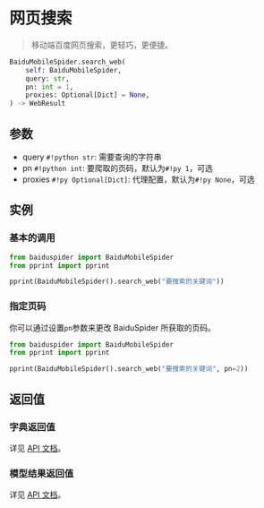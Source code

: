 # 网页搜索

> 移动端百度网页搜索，更轻巧，更便捷。

```python
BaiduMobileSpider.search_web(
    self: BaiduMobileSpider,
    query: str,
    pn: int = 1,
    proxies: Optional[Dict] = None,
) -> WebResult
```

## 参数

- query `#!python str`: 需要查询的字符串
- pn `#!python int`: 要爬取的页码，默认为`#!py 1`，可选
- proxies `#!py Optional[Dict]`: 代理配置，默认为`#!py None`，可选

## 实例

### 基本的调用

```python
from baiduspider import BaiduMobileSpider
from pprint import pprint

pprint(BaiduMobileSpider().search_web("要搜索的关键词"))
```

### 指定页码

你可以通过设置`pn`参数来更改 BaiduSpider 所获取的页码。

```python
from baiduspider import BaiduMobileSpider
from pprint import pprint

pprint(BaiduMobileSpider().search_web("要搜索的关键词", pn=2))
```

## 返回值

### 字典返回值

详见 [API 文档](/api/baiduspider/mobile/__init__.html#baiduspider.mobile.__init__.BaiduMobileSpider.search_web)。

### 模型结果返回值

详见 [API 文档](/api/baiduspider/mobile/models/web.html)。
